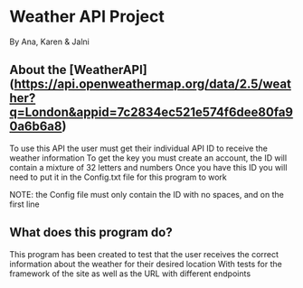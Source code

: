 # Weather API Project
By Ana, Karen &amp; Jalni

## About the [WeatherAPI] (https://api.openweathermap.org/data/2.5/weather?q=London&appid=7c2834ec521e574f6dee80fa90a6b6a8)
To use this API the user must get their individual API ID to receive the weather information
To get the key you must create an account, the ID will contain a mixture of 32 letters and numbers
Once you have this ID you will need to put it in the Config.txt file for this program to work

NOTE: the Config file must only contain the ID with no spaces, and on the first line
 
 ## What does this program do?
 This program has been created to test that the user receives the correct information about the weather for their desired location
 With tests for the framework of the site as well as the URL with different endpoints
 
 
